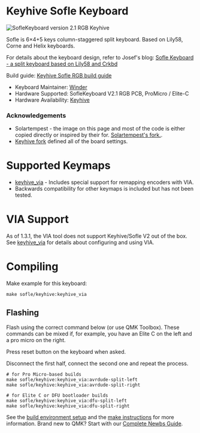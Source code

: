 # Keyhive Sofle Keyboard

![SofleKeyboard version 2.1 RGB Keyhive](https://i.imgur.com/WH9OoWuh.jpg)

Sofle is 6×4+5 keys column-staggered split keyboard. Based on Lily58, Corne and Helix keyboards.

For details about the keyboard design, refer to Josef's blog: [Sofle Keyboard - a split keyboard based on Lily58 and Crkbd](https://josef-adamcik.cz/electronics/let-me-introduce-you-sofle-keyboard-split-keyboard-based-on-lily58.html)

Build guide: [Keyhive Sofle RGB build guide](https://github.com/keyhive/build_guides/blob/master/docs/keyboards/sofle-rgb.md)

* Keyboard Maintainer: [Winder](https://github.com/winder)
* Hardware Supported: SofleKeyboard V2.1 RGB PCB, ProMicro / Elite-C
* Hardware Availability: [Keyhive](https://keyhive.xyz/shop/sofle)

### Acknowledgements

* Solartempest - the image on this page and most of the code is either copied directly or inspired by their for. [Solartempest's fork.](https://github.com/solartempest/qmk_firmware/tree/master/keyboards/solartempest/sofle).
* [Keyhive fork](https://github.com/keyhive/qmk_firmware) defined all of the board settings.

# Supported Keymaps
* [keyhive_via](../keymaps/keyhive_via/readme.md) - Includes special support for remapping encoders with VIA.
* Backwards compatibility for other keymaps is included but has not been tested.

# VIA Support
As of 1.3.1, the VIA tool does not support Keyhive/Sofle V2 out of the box.
See [keyhive_via](../keymaps/keyhive_via/readme.md) for details about configuring and using VIA.

# Compiling

Make example for this keyboard:

    make sofle/keyhive:keyhive_via

## Flashing

Flash using the correct command below (or use QMK Toolbox). These commands can be mixed if, for example, you have an Elite C on the left and a pro micro on the right.

Press reset button on the keyboard when asked.

Disconnect the first half, connect the second one and repeat the process.

    # for Pro Micro-based builds
    make sofle/keyhive:keyhive_via:avrdude-split-left
    make sofle/keyhive:keyhive_via:avrdude-split-right

    # for Elite C or DFU bootloader builds
    make sofle/keyhive:keyhive_via:dfu-split-left
    make sofle/keyhive:keyhive_via:dfu-split-right

See the [build environment setup](https://docs.qmk.fm/#/getting_started_build_tools) and the [make instructions](https://docs.qmk.fm/#/getting_started_make_guide) for more information. Brand new to QMK? Start with our [Complete Newbs Guide](https://docs.qmk.fm/#/newbs).
